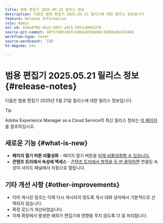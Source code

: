 ```yaml
---
title: 범용 편집기 2025.05.21 릴리스 정보
description: 다음은 범용 편집기 2025.05.21 릴리스에 대한 릴리스 정보입니다.
feature: Release Information
role: Admin
exl-id: d16ed78d-d5a3-45bf-a415-5951e60b53f9
source-git-commit: 40f3f4652dbfce9bda65b8e69c349b9a8a563469
workflow-type: tm+mt
source-wordcount: '135'
ht-degree: 54%

---
```



# 범용 편집기 2025.05.21 릴리스 정보 {#release-notes}

다음은 범용 편집기 2025년 5월 21일 릴리스에 대한 릴리스 정보입니다.

>[!TIP]
>
>Adobe Experience Manager as a Cloud Service의 최신 릴리스 정보는 [이 페이지](/help/release-notes/release-notes-cloud/release-notes-current.md)를 참조하십시오.

## 새로운 기능 {#what-is-new}

* **페이지 열기 버튼 비활성화** - 페이지 열기 버튼을 [이제 비활성화할 수 있습니다.](/help/implementing/universal-editor/customizing.md#open-page)
* **콘텐츠 트리에서 속성에 액세스** - [콘텐츠 트리에서 항목을 두 번 클릭하면](/help/sites-cloud/authoring/universal-editor/navigation.md) 연결된 속성이 사이드 패널에서 자동으로 열립니다.

## 기타 개선 사항 {#other-improvements}

* 이미 게시된 참조는 이제 다시 게시되지 않도록 게시 대화 상자에서 기본적으로 선택되지 않습니다.
* 확장 로드가 개선되었습니다.
* 이제 확장에서 발생한 예외가 편집기에 영향을 주지 않도록 더 잘 처리됩니다.
